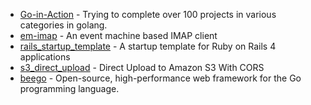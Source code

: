 - [Go-in-Action](https://github.com/astaxie/Go-in-Action) - Trying to complete over 100 projects in various categories in golang.
- [em-imap](https://github.com/ConradIrwin/em-imap) - An event machine based IMAP client
- [rails_startup_template](https://github.com/dennybritz/rails_startup_template) - A startup template for Ruby on Rails 4 applications
- [s3_direct_upload](https://github.com/waynehoover/s3_direct_upload) - Direct Upload to Amazon S3 With CORS
- [beego](https://github.com/astaxie/beego) - Open-source, high-performance web framework for the Go programming language.
